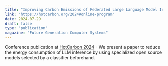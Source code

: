 ```yaml
---
title: "Improving Carbon Emissions of Federated Large Language Model Inference through Classification of Task-Specificity"
link: "https://hotcarbon.org/2024#online-program"
date: 2024-07-29
draft: false
type: "publication"
magazine: "Future Generation Computer Systems"
---
```

Conference publication at [HotCarbon 2024](https://hotcarbon.org/program) - We present a paper to reduce the energy consumption of LLM inference by using
specialized open source models selected by a classifier beforehand.
